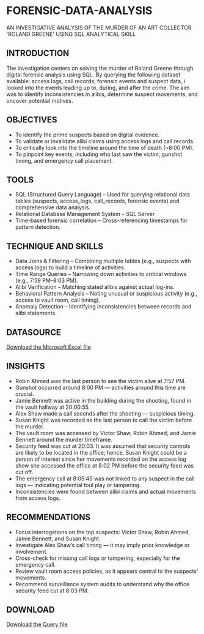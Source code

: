 # FORENSIC-DATA-ANALYSIS
AN INVESTIGATIVE ANALYSIS OF THE MURDER OF AN ART COLLECTOR 'ROLAND GREENE' USING SQL ANALYTICAL SKILL

## INTRODUCTION

The investigation centers on solving the murder of Roland Greene through digital forensic analysis using SQL. By querying the following dataset available: access logs, call records, forensic events and suspect data, i looked into the events leading up to, during, and after the crime. The aim was to identify inconsistencies in alibis, determine suspect movements, and uncover potential motives.

## OBJECTIVES

- To identify the prime suspects based on digital evidence.
- To validate or invalidate alibi claims using access logs and call records.
- To critically look into the timeline around the time of death (~8:00 PM).
- To pinpoint key events, including who last saw the victim, gunshot timing, and emergency call placement.

## TOOLS

- SQL (Structured Query Language) – Used for querying relational data tables (suspects, access_logs, call_records, forensic events) and comprehensive data analysis.
- Relational Database Management System – SQL Server
- Time-based forensic correlation – Cross-referencing timestamps for pattern detection.

## TECHNIQUE AND SKILLS
- Data Joins & Filtering – Combining multiple tables (e.g., suspects with access logs) to build a timeline of activities.
- Time Range Queries – Narrowing down activities to critical windows (e.g., 7:59 PM–8:03 PM).
- Alibi Verification – Matching stated alibis against actual log-ins.
- Behavioral Pattern Analysis – Noting unusual or suspicious activity (e.g., access to vault room, call timing).
- Anomaly Detection – Identifying inconsistencies between records and alibi statements.

## DATASOURCE
<a href = https://github.com/Shanu998/FORENSIC-DATA-ANALYSIS/blob/main/access_logs_large.csv>
<a href = https://github.com/Shanu998/FORENSIC-DATA-ANALYSIS/blob/main/call_records_large.csv> 
<a href = https://github.com/Shanu998/FORENSIC-DATA-ANALYSIS/blob/main/forensic_events_large.csv> 
<a href = https://github.com/Shanu998/FORENSIC-DATA-ANALYSIS/blob/main/suspects_large.csv> Download the Microsoft Excel file </a>
  

## INSIGHTS

- Robin Ahmed was the last person to see the victim alive at 7:57 PM.
- Gunshot occurred around 8:00 PM — activities around this time are crucial.
- Jamie Bennett was active in the building during the shooting, found in the vault hallway at 20:00:55.
- Alex Shaw made a call seconds after the shooting — suspicious timing.
- Susan Knight was recorded as the last person to call the victim before the murder.
- The vault room was accessed by Victor Shaw, Robin Ahmed, and Jamie Bennett around the murder timeframe.
- Security feed was cut at 20:03. It was assumed that security controls are likely to be located in the office; hence, Susan Knight could be a person of interest since her movements recorded on the access log show she accessed the office at 8:02 PM before the security feed was cut off.
- The emergency call at 8:05:45 was not linked to any suspect in the call logs — indicating potential foul play or tampering.
- Inconsistencies were found between alibi claims and actual movements from access logs.

## RECOMMENDATIONS
- Focus interrogations on the top suspects: Victor Shaw, Robin Ahmed, Jamie Bennett, and Susan Knight.
- Investigate Alex Shaw’s call timing — it may imply prior knowledge or involvement.
- Cross-check for missing call logs or tampering, especially for the emergency call.
- Review vault room access policies, as it appears central to the suspects’ movements.
- Recommend surveillance system audits to understand why the office security feed cut at 8:03 PM.

## DOWNLOAD
<a href = "https://github.com/Shanu998/FORENSIC-DATA-ANALYSIS/blob/main/Queries.docx"> Download the Query file </a>
